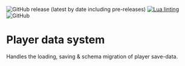 ![GitHub release (latest by date including pre-releases)](https://img.shields.io/github/v/release/PhoenixEntertainment/UserInputSystem?include_prereleases&label=Latest%20Release)
[![Lua linting](https://github.com/PhoenixEntertainment/PlayerDataSystem/actions/workflows/lua-lint.yml/badge.svg)](https://github.com/PhoenixEntertainment/PlayerDataSystem/actions/workflows/lua-lint.yml)
![GitHub](https://img.shields.io/github/license/PhoenixEntertainment/UserInputSystem?label=License)

# Player data system
Handles the loading, saving & schema migration of player save-data.